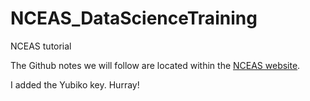 # NCEAS_DataScienceTraining
NCEAS tutorial


The Github notes we will follow are located within the [NCEAS website](http://training.arcticdata.io/materials/arctic-data-center-training/version-control-with-git-and-github.html#create-a-remote-repository-on-github).

I added the Yubiko key.  Hurray!